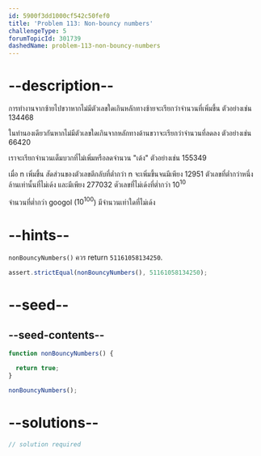 ```yaml
---
id: 5900f3dd1000cf542c50fef0
title: 'Problem 113: Non-bouncy numbers'
challengeType: 5
forumTopicId: 301739
dashedName: problem-113-non-bouncy-numbers
---
```


# --description--

การทำงานจากซ้ายไปขวาหากไม่มีตัวเลขใดเกินหลักทางซ้ายจะเรียกว่าจำนวนที่เพิ่มขึ้น ตัวอย่างเช่น 134468

ในทำนองเดียวกันหากไม่มีตัวเลขใดเกินจากหลักทางด้านขวาจะเรียกว่าจำนวนที่ลดลง ตัวอย่างเช่น 66420

เราจะเรียกจำนวนเต็มบวกที่ไม่เพิ่มหรือลดจำนวน "เด้ง" ตัวอย่างเช่น 155349

เมื่อ n เพิ่มขึ้น สัดส่วนของตัวเลขตีกลับที่ต่ำกว่า n จะเพิ่มขึ้นจนมีเพียง 12951 ตัวเลขที่ต่ำกว่าหนึ่งล้านเท่านั้นที่ไม่เด้ง และมีเพียง 277032 ตัวเลขที่ไม่เด้งที่ต่ำกว่า ${10}^{10}$

จำนวนที่ต่ำกว่า googol (${10}^{100}$) มีจำนวนเท่าใดที่ไม่เด้ง

# --hints--

`nonBouncyNumbers()` ควร return `51161058134250`.

```js
assert.strictEqual(nonBouncyNumbers(), 51161058134250);
```

# --seed--

## --seed-contents--

```js
function nonBouncyNumbers() {

  return true;
}

nonBouncyNumbers();
```

# --solutions--

```js
// solution required
```
